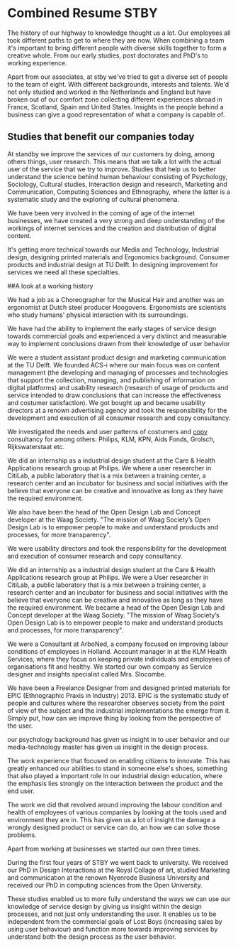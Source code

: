 # Combined Resume STBY

The history of our highway to knowledge thought us a lot. Our employees all took different paths to get to where they are now. When combining a team it's important to bring different people with diverse skills together to form a creative whole. From our early studies, post doctorates and PhD's to working experience.

Apart from our associates, at stby we've tried to get a diverse set of people to the team of eight. With different backgrounds, interests and talents. We'd not only studied and worked in the Netherlands and England but have broken out of our comfort zone collecting different experiences abroad in France, Scotland, Spain and United States. Insights in the people behind a business can give a good representation of what a company is capable of.

## Studies that benefit our companies today

At standby we improve the services of our customers by doing, among others things, user research. This means that we talk a lot with the actual user of the service that we try to improve. Studies that help us to better understand the science behind human behaviour consisting of Psychology, Sociology, Cultural studies, Interaction design and research, Marketing and Communication, Computing Sciences and Ethnography, where the latter is a systematic study and the exploring of cultural phenomena.

We have been very involved in the coming of age of the internet businesses, we have created a very strong and deep understanding of the workings of internet services and the creation and distribution of digital content.

It's getting more technical towards our Media and Technology, Industrial design, designing printed materials and Ergonomics background. Consumer products and industrial design at TU Delft. In designing improvement for services we need all these specialties.

##A look at a working history

We had a job as a Choreographer for the Musical Hair and another was an ergonomist at Dutch steel producer Hoogovens. Ergonomists are scientists who study humans' physical interaction with its surroundings.

We have had the ability to implement the early stages of service design towards commercial goals and experienced a very distinct and measurable way to implement conclusions drawn from their knowledge of  user behavior

We were a student assistant product design and marketing communication at the TU Delft.
We founded ACS-i where our main focus was on content management (the developing and managing of processes and technologies that support the collection, managing, and publishing of information on digital platforms) and usability research (research of usage of products and service intended to draw conclusions that can increase the effectiveness and costumer satisfaction). We got bought up and became usability directors at a renown advertising agency and took the responsibility for the development and execution of all consumer research and copy consultancy.

We investigated the needs and user patterns of costumers and [copy](https://en.wikipedia.org/wiki/Copywriting) consultancy for among others: Philips, KLM, KPN, Aids Fonds, Grolsch, Rijkswaterstaat etc.

We did an internship as a industrial design student at	the Care & Health Applications research group at Philips. We where a user researcher in	CitiLab, a public laboratory that is a mix between a training center, a research center and an incubator for business and social initiatives with the believe that everyone can be creative and innovative as long as they have the required environment.

We also have been the head of the Open Design Lab and Concept developer at the Waag Society. "The mission of Waag Society’s Open Design Lab is to empower people to make and understand products and processes, for more transparency".

We were usability directors and took the responsibility for the development and execution of consumer research and copy consultancy.

We did an internship as a industrial design student at the Care & Health Applications research group at Philips. We were a User researcher in	CitiLab, a public laboratory that is a mix between a training center, a research center and an incubator for business and social initiatives with the believe that everyone can be creative and innovative as long as they have the required environment. We became a head of the Open Design Lab and Concept developer at the Waag Society. "The mission of Waag Society’s Open Design Lab is to empower people to make and understand products and processes, for more transparency".

We were a Consultant at	ArboNed, a company focused on improving labour conditions of employees in Holland. Account manager in at the	KLM Health Services, where they focus on keeping private individuals and employees of organisations fit and healthy. We started our own company as Service designer and insights specialist called Mrs. Slocombe.

We have been a Freelance Designer from and designed printed materials for EPIC (Ethnographic Praxis in Industry) 2013. EPIC is the systematic study of people and cultures where the researcher observes society from the point of view of the subject and the industrial implementations the emerge from it. Simply put, how can we improve thing by looking from the perspective of the user.

our psychology background has given us insight in to user behavior and our media-technology master has given us insight in the design process.

The work experience that focused on enabling citizens to innovate. This has greatly enhanced our abilities to stand in someone else's shoes, something that also played a important role in our industrial design education, where the emphasis lies strongly on the interaction between the product and the end user.

The work we did that revolved around improving the labour condition and health of employees of various companies by looking at the tools used and environment they are in.  This has given us a lot of insight the damage a wrongly designed product or service can do, an how we can solve those problems.

Apart from working at businesses we started our own three times.

During the first four years of STBY we went back to university. We received our PhD in Design Interactions at the Royal Collage of art, studied Marketing and communication at the renown Nyenrode Business University and received our PhD in computing sciences from the Open University.

These studies enabled us to more fully understand the ways we can use our knowledge of service design by giving us insight within the design processes, and not just only understanding the user.  It enables us to be independent from the commercial goals of Lost Boys (increasing sales by using user behaviour) and function more towards improving services by understand both the design process as the user behavior.
